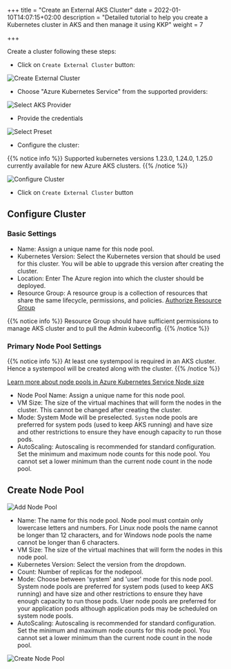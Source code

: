 +++
title = "Create an External AKS Cluster"
date = 2022-01-10T14:07:15+02:00
description = "Detailed tutorial to help you create a Kubernetes cluster in AKS and then manage it using KKP"
weight = 7

+++

Create a cluster following these steps:

- Click on `Create External Cluster` button:

![Create External Cluster](/img/kubermatic/main/tutorials/external-clusters/create-external-cluster.png "Create External Cluster")

- Choose "Azure Kubernetes Service" from the supported providers:

![Select AKS Provider](/img/kubermatic/main/tutorials/external-clusters/aks-selection.png "Select AKS Provider")

- Provide the credentials

![Select Preset](/img/kubermatic/main/tutorials/external-clusters/select-preset.png "Select Preset")

- Configure the cluster:

{{% notice info %}}
Supported kubernetes versions 1.23.0, 1.24.0, 1.25.0 currently available for new Azure AKS clusters.
{{% /notice %}}

![Configure Cluster](/img/kubermatic/main/tutorials/external-clusters/aks-cluster-settings.png "Configure Cluster")

- Click on `Create External Cluster` button

## Configure Cluster

### Basic Settings

- Name: Assign a unique name for this node pool.
- Kubernetes Version: Select the Kubernetes version that should be used for this cluster. You will be able to upgrade this version after creating the cluster.
- Location: Enter The Azure region into which the cluster should be deployed.
- Resource Group: A resource group is a collection of resources that share the same lifecycle, permissions, and policies.
[Authorize Resource Group](https://docs.microsoft.com/en-us/azure/aks/concepts-identity#azure-rbac-to-authorize-access-to-the-aks-resource "Authorize Resource Group")

{{% notice info %}}
Resource Group should have sufficient permissions to manage AKS cluster and to pull the Admin kubeconfig.
{{% /notice %}}

### Primary Node Pool Settings

{{% notice info %}}
At least one systempool is required in an AKS cluster.
Hence a systempool will be created along with the cluster.
{{% /notice %}}

[Learn more about node pools in Azure Kubernetes Service
Node size](https://docs.microsoft.com/en-gb/azure/aks/use-multiple-node-pools "Learn more about node pools in Azure Kubernetes Service
Node size
")

- Node Pool Name: Assign a unique name for this node pool.
- VM Size: The size of the virtual machines that will form the nodes in the cluster. This cannot be changed after creating the cluster.
- Mode: System Mode will be preselected. `System` node pools are preferred for system pods (used to keep AKS running) and have size and other restrictions to ensure they have enough capacity to run those pods.
- AutoScaling: Autoscaling is recommended for standard configuration.
    Set the minimum and maximum node counts for this node pool. You cannot set a lower minimum than the current node count in the node pool.

## Create Node Pool

![Add Node Pool](/img/kubermatic/main/tutorials/external-clusters/add-md.png "Add Node Pool")

- Name: The name for this node pool. Node pool must contain only lowercase letters and numbers. For Linux node pools the name cannot be longer than 12 characters, and for Windows node pools the name cannot be longer than 6 characters.
- VM Size: The size of the virtual machines that will form the nodes in this node pool.
- Kubernetes Version: Select the version from the dropdown.
- Count: Number of replicas for the nodepool.
- Mode: Choose between 'system' and 'user' mode for this node pool. System node pools are preferred for system pods (used to keep AKS running) and have size and other restrictions to ensure they have enough capacity to run those pods. User node pools are preferred for your application pods although application pods may be scheduled on system node pools.
- AutoScaling: Autoscaling is recommended for standard configuration.
    Set the minimum and maximum node counts for this node pool. You cannot set a lower minimum than the current node count in the node pool.

![Create Node Pool](/img/kubermatic/main/tutorials/external-clusters/aks-md.png "Create Node Pool")


